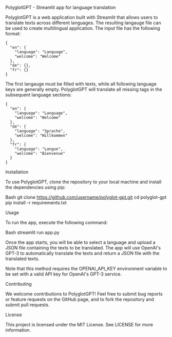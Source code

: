 PolyglotGPT - Streamlit app for language translation

PolyglotGPT is a web application built with Streamlit that allows users to translate texts across different languages. The resulting langauge file can be used to create multilingual application. The input file has the following format:
```
{
  "en": {
    "language": "Language",
    "welcome": "Welcome"
  },
  "de": {},
  "fr": {}
}
```
The first langauge must be filled with texts, while all following language keys are generally empty. PolyglotGPT will translate all missing tags in the subsequent language sections:
```
{
  "en": {
    "language": "Language",
    "welcome": "Welcome"
  },
  "de": {
    "language": "Sprache",
    "welcome": "Willkommen"
  },
  "fr": {
    "language": "Langue",
    "welcome": "Bienvenue"
  }
}
```

Installation

To use PolyglotGPT, clone the repository to your local machine and install the dependencies using pip:

Bash
git clone https://github.com/username/polyglot-gpt.git
cd polyglot-gpt
pip install -r requirements.txt

Usage

To run the app, execute the following command:

Bash
streamlit run app.py

Once the app starts, you will be able to select a language and upload a JSON file containing the texts to be translated. The app will use OpenAI's GPT-3 to automatically translate the texts and return a JSON file with the translated texts.

Note that this method requires the OPENAI_API_KEY environment variable to be set with a valid API key for OpenAI's GPT-3 service.

Contributing

We welcome contributions to PolyglotGPT! Feel free to submit bug reports or feature requests on the GitHub page, and to fork the repository and submit pull requests.

License

This project is licensed under the MIT License. See LICENSE for more information.